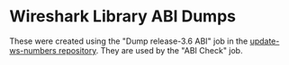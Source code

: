 # Wireshark Library ABI Dumps

These were created using the "Dump release-3.6 ABI" job in the [update-ws-numbers repository](https://gitlab.com/geraldcombs/update-ws-numbers/-/blob/main/.gitlab-ci.yml). They are used by the "ABI Check" job.
